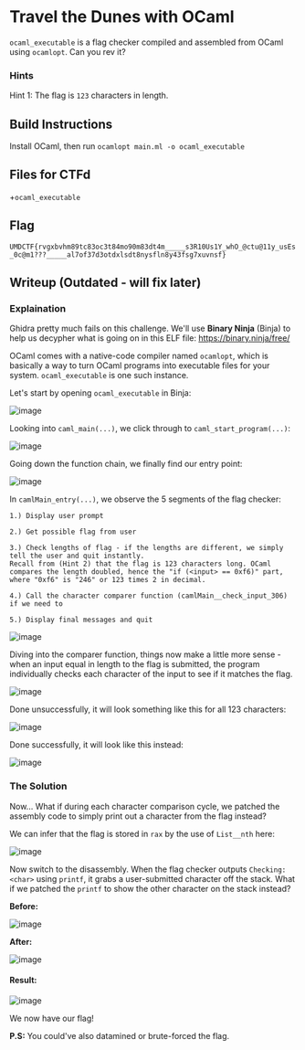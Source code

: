 # Travel the Dunes with OCaml

`ocaml_executable` is a flag checker compiled and assembled from OCaml using `ocamlopt`. Can you rev it?

### Hints

Hint 1: The flag is `123` characters in length.

## Build Instructions

Install OCaml, then run `ocamlopt main.ml -o ocaml_executable`

## Files for CTFd

+`ocaml_executable`

## Flag

`UMDCTF{rvgxbvhm89tc83oc3t84mo90m83dt4m_____s3R10Us1Y_whO_@ctu@11y_usEs_0c@m1???_____al7of37d3otdxlsdt8nysfln8y43fsg7xuvnsf}`

## Writeup (Outdated - will fix later)


### Explaination

Ghidra pretty much fails on this challenge. We'll use **Binary Ninja** (Binja) to help us decypher what is going on in this ELF file: https://binary.ninja/free/

OCaml comes with a native-code compiler named `ocamlopt`, which is basically a way to turn OCaml programs into executable files for your system. `ocaml_executable` is one such instance.

Let's start by opening `ocaml_executable` in Binja:

![image](https://github.com/UMD-CSEC/UMDCTF-2024-Challenges/assets/123607179/2e5e945d-cf51-4007-a394-d86f3e667b05)

Looking into `caml_main(...)`, we click through to `caml_start_program(...)`:

![image](https://github.com/UMD-CSEC/UMDCTF-2024-Challenges/assets/123607179/667ae049-c1f6-4140-b8b2-8627157d8c05)

Going down the function chain, we finally find our entry point:

![image](https://github.com/UMD-CSEC/UMDCTF-2024-Challenges/assets/123607179/8a866ae2-42ad-4bc0-80d4-73f2ec9cf629)

In `camlMain_entry(...)`, we observe the 5 segments of the flag checker:

```
1.) Display user prompt

2.) Get possible flag from user

3.) Check lengths of flag - if the lengths are different, we simply tell the user and quit instantly.
Recall from (Hint 2) that the flag is 123 characters long. OCaml compares the length doubled, hence the "if (<input> == 0xf6)" part, where "0xf6" is "246" or 123 times 2 in decimal.

4.) Call the character comparer function (camlMain__check_input_306) if we need to

5.) Display final messages and quit
```

![image](https://github.com/UMD-CSEC/UMDCTF-2024-Challenges/assets/123607179/72e7c08b-2581-475d-8d3c-6dc94cabe0a4)

Diving into the comparer function, things now make a little more sense - when an input equal in length to the flag is submitted, the program individually checks each character of the input to see if it matches the flag.

![image](https://github.com/UMD-CSEC/UMDCTF-2024-Challenges/assets/123607179/c7b0c946-e33d-4694-b893-17c1d59fefe1)

Done unsuccessfully, it will look something like this for all 123 characters:

![image](https://github.com/UMD-CSEC/UMDCTF-2024-Challenges/assets/123607179/e3a5a440-1be7-4a48-a4b6-eca254dbfd78)

Done successfully, it will look like this instead:

![image](https://github.com/UMD-CSEC/UMDCTF-2024-Challenges/assets/123607179/1a76f9d6-abe9-4dec-afb9-92000e4790ea)


### The Solution

Now... What if during each character comparison cycle, we patched the assembly code to simply print out a character from the flag instead?

We can infer that the flag is stored in `rax` by the use of `List__nth` here:

![image](https://github.com/UMD-CSEC/UMDCTF-2024-Challenges/assets/123607179/fadcdcee-b880-402f-a300-12fa5258cebd)

Now switch to the disassembly. When the flag checker outputs `Checking: <char>` using `printf`, it grabs a user-submitted character off the stack. What if we patched the `printf` to show the other character on the stack instead?

**Before:**

![image](https://github.com/UMD-CSEC/UMDCTF-2024-Challenges/assets/123607179/b3fe81ee-e852-45dc-8274-fec3fa75e828)

**After:**

![image](https://github.com/UMD-CSEC/UMDCTF-2024-Challenges/assets/123607179/7561757f-ac78-43d0-aaea-5f752d06439f)

#### Result:

![image](https://github.com/UMD-CSEC/UMDCTF-2024-Challenges/assets/123607179/fd822679-d977-45e0-8183-386a40bb6486)

We now have our flag!


**P.S:** You could've also datamined or brute-forced the flag.












